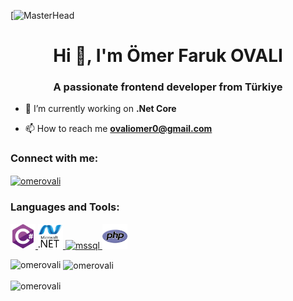  [![MasterHead](https://www.google.com/imgres?imgurl=https%3A%2F%2Fmiro.medium.com%2Fv2%2Fresize%3Afit%3A996%2F1*FfBynQBLv37OqXazih_Yyw.gif&tbnid=hj-SDZDah2gCgM&vet=12ahUKEwj_sd7htcaDAxUE7bsIHctKCW0QMygOegQIARBz..i&imgrefurl=https%3A%2F%2Fmedium.com%2F%40Th3GameDev%2Fmy-journey-to-becoming-a-game-developer-software-engineer-e2d0ba99c03a&docid=zAFVJvHicpMbVM&w=498&h=280&q=hello%20world%20gif&ved=2ahUKEwj_sd7htcaDAxUE7bsIHctKCW0QMygOegQIARBz)
<h1 align="center">Hi 👋, I'm Ömer Faruk OVALI</h1>
<h3 align="center">A passionate frontend developer from Türkiye</h3>

- 🔭 I’m currently working on **.Net Core**

- 📫 How to reach me **ovaliomer0@gmail.com**

<h3 align="left">Connect with me:</h3>
<p align="left">
<a href="https://linkedin.com/in/omerovali" target="blank"><img align="center" src="https://raw.githubusercontent.com/rahuldkjain/github-profile-readme-generator/master/src/images/icons/Social/linked-in-alt.svg" alt="omerovali" height="30" width="40" /></a>
</p>

<h3 align="left">Languages and Tools:</h3>
<p align="left"> <a href="https://www.w3schools.com/cs/" target="_blank" rel="noreferrer"> <img src="https://raw.githubusercontent.com/devicons/devicon/master/icons/csharp/csharp-original.svg" alt="csharp" width="40" height="40"/> </a> <a href="https://dotnet.microsoft.com/" target="_blank" rel="noreferrer"> <img src="https://raw.githubusercontent.com/devicons/devicon/master/icons/dot-net/dot-net-original-wordmark.svg" alt="dotnet" width="40" height="40"/> </a> <a href="https://www.microsoft.com/en-us/sql-server" target="_blank" rel="noreferrer"> <img src="https://www.svgrepo.com/show/303229/microsoft-sql-server-logo.svg" alt="mssql" width="40" height="40"/> </a> <a href="https://www.php.net" target="_blank" rel="noreferrer"> <img src="https://raw.githubusercontent.com/devicons/devicon/master/icons/php/php-original.svg" alt="php" width="40" height="40"/> </a> </p>

<p><img align="left" src="https://github-readme-stats.vercel.app/api/top-langs?username=omerovali&show_icons=true&locale=en&layout=compact" alt="omerovali" /></p>

<p>&nbsp;<img align="center" src="https://github-readme-stats.vercel.app/api?username=omerovali&show_icons=true&locale=en" alt="omerovali" /></p>

<p><img align="center" src="https://github-readme-streak-stats.herokuapp.com/?user=omerovali&" alt="omerovali" /></p>
